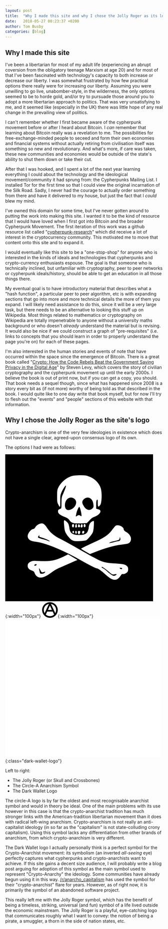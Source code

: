 ```yaml
---
layout: post
title:  "Why I made this site and why I chose the Jolly Roger as its logo"
date:   2018-05-27 00:23:37 +0200
author: Tom Busby
categories: [blog]
---
```


## Why I made this site

I've been a libertarian for most of my adult life (experiencing an abrupt coversion from the obligatory teenage Marxism at age 20) and for most of that I've been fascinated with technology's capacity to both increase or decrease our liberty. I was somewhat frustrated by how few practical options there really were for increasing our liberty. Assuming you were unwilling to go live, unabomber-style, in the wilderness, the only options seemed to be to horde gold, and/or try to pursuade those around you to adopt a more libertarian approach to politics. That was very unsatisfying to me, and it seemed like (especially in the UK) there was little hope of any real change in the prevailing view of politics.

I can't remember whether I first became aware of the cypherpunk movement before or after I heard about Bitcoin. I *can* remember that learning about Bitcoin really was a revelation to me. The possibilities for free-exchange-minded people to seceed and form their own economies and financial systems without actually retiring from civilisation itself was something so new and revolutionary. And what's more, if care was taken, these new communities and economies would be outside of the state's ability to shut them down or take their cut.

After that I was hooked, and I spent a lot of the next year learning everything I could about the technology and the ideological movement/community it had sprung from: the Cypherpunks Mailing List. I installed Tor for the first time so that I could view the original incarnation of the Silk Road. Sadly, I never had the courage to actually order something from there and have it delivered to my house, but just the fact that I _could_ blew my mind.

I've owned this domain for some time, but I've never gotten around to putting the work into making this site. I wanted it to be the kind of resource that I would have loved when I first got into Bitcoin and the broader Cypherpunk Movement. The first iteration of this work was a github resource list called "[cypherpunk-research](https://github.com/tombusby/cypherpunk-research/blob/be387755363b0d8c5bd38aabec8385f449a262ef/README.md)" which did receive a lot of interest in the cryptocurrency community. This motivated me to move that content onto this site and to expand it.

I would eventually like this site to be a "one-stop-shop" for anyone who is interested in the kinds of ideals and technologies that cypherpunks and crypto-currency enthusiasts espouse. The goal is that someone who is technically inclined, but unfamiliar with cryptography, peer to peer networks or cypherpunk ideals/history, should be able to get an education in all those things there.

My eventual goal is to have introductory material that describes what a "hash function", a particular peer to peer algorithm, etc is with expanding sections that go into more and more technical details the more of them you expand. I will likely need assistance to do this, since it will be a very large task, but there needs to be an alternative to looking this stuff up on Wikipedia. Most things related to mathematics or cryptography on Wikipedia are totally impenetrable to anyone without a university maths background or who doesn't *already* understand the material but is revising. It would also be nice if we could construct a graph of "pre-requisites" (i.e. links to concepts that you should learn in order to properly understand the page you're on) for each of these pages.

I'm also interested in the human stories and events of note that have occurred within the space since the emergence of Bitcoin. There is a great book called "[Crypto: How the Code Rebels Beat the Government Saving Privacy in the Digital Age](https://www.goodreads.com/book/show/984428.Crypto)" by Steven Levy, which covers the story of civilian cryptography and the cypherpunk movement up until the early 2000s. I believe the book is out of print now, but if you can get a copy, you should. That book needs a sequel though, since what has happened since 2008 is a story every bit as (if not more) worthy of being told as that described in the book. I would quite like to one day write that book myself, but for now I'll try to flesh out the "events" and "people" sections of this website with that information.

## Why I chose the Jolly Roger as the site's logo

Crypto-anarchism is one of the very few ideologies in existence which does not have a single clear, agreed-upon consensus logo of its own.

The options I had were as follows:

![Jolly Roger](/static/img/jolly-roger-unshifted.jpg "Jolly Roger"){:width="100px"} ![Circle-A Anarchism Sign](/static/img/circle-A.svg.png "Circle-A Anarchism Sign"){:width="100px"} ![Dark Wallet](/static/img/darkwallet.png "Dark Wallet"){:class="dark-wallet-logo"}

Left to right:
+ The Jolly Roger (or Skull and Crossbones)
+ The Circle-A Anarchism Symbol
+ The Dark Wallet Logo

The circle-A logo is by far the oldest and most recognisable anarchist symbol and would in theory be ideal. One of the main problems with its use however in this case is that the crypto-anarchist tradition has much stronger links with the American-tradition libertarian movement than it does with radical left-wing anarchism. Crypto-anarchism is not really an anti-capitalist ideology (in so far as the "capitalism" is not state-colluding crony capitalism). Using this symbol lacks any differentiation from other brands of anarchism, from which crypto-anarchism is very different.

The Dark Wallet logo I actually personally think is a perfect symbol for the Crypto-Anarchist movement: its symbolism (an inverted *all-seeing* eye) perfectly captures what cypherpunks and crypto-anarchists want to achieve. If this site gains a decent size audience, I will probably write a blog post arguing for adoption of this symbol as the main symbol used to represent "Crypto-Anarchy" the ideology. Some communities have already begun using it in this way. [/r/anarcho_capitalism](https://reddit.com/r/anarcho_capitalism) has used the symbol for their "crypto-anarchist" flare for years. However, as of right now, it is primarily the symbol of an abandoned software project.

This really left me with the Jolly Roger symbol, which has the benefit of being a timeless, striking, universal (and fun) symbol of a life lived outside the economic mainstream. The Jolly Roger is a playful, eye-catching logo that communicates roughly what I want to convey: the notion of being a pirate, a smuggler, a thorn in the side of nation states, etc.
